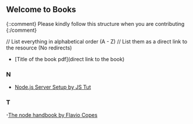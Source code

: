 ## Welcome to <Insert File name> Books

{::comment}
Please kindly follow this structure when you are contributing
{:/comment}

// List everything in alphabetical order (A - Z)
// List them as a direct link to the resource (No redirects)

- [Title of the book pdf](direct link to the book)

### N
- [Node.js Server Setup by JS Tut](https://drive.google.com/file/d/1g1Dsc-UfOeUqOzi7Z-Jxf7XVcCIymyyM/view?usp=sharing)

### T
-[The node handbook  by Flavio Copes](https://drive.google.com/file/d/1LcJhwr3TXOFOzzoVAf17-ce5xlmBRhCc/view?usp=sharing)

